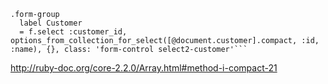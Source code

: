     .form-group
      label Customer
      = f.select :customer_id, options_from_collection_for_select([@document.customer].compact, :id, :name), {}, class: 'form-control select2-customer'```

http://ruby-doc.org/core-2.2.0/Array.html#method-i-compact-21      
